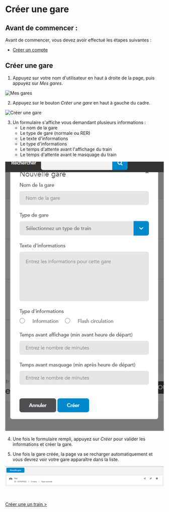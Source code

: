 # Créer une gare

## Avant de commencer : 

Avant de commencer, vous devez avoir effectué les étapes suivantes :

* [Créer un compte](create-account)

## Créer une gare

1. Appuyez sur votre nom d'utilisateur en haut à droite de la page, puis appuyez sur *Mes gares*.

![Mes gares](../assets/images/create-gare-1.png)

2. Appuyez sur le bouton *Créer une gare* en haut à gauche du cadre.

![Créer une gare](../assets/images/create-gare-2.png)

3. Un formulaire s'affiche vous demandant plusieurs informations : 
    - Le nom de la gare
    - Le type de gare (normale ou RER)
    - Le texte d'informations
    - Le type d'informations
    - Le temps d'attente avant l'affichage du train
    - Le temps d'attente avant le masquage du train

![Forumlaire de création d'une gare](./assets/images/create-gare-3.png)

4. Une fois le formulaire rempli, appuyez sur *Créer* pour valider les informations et créer la gare.

5. Une fois la gare créée, la page va se recharger automatiquement et vous devrez voir votre gare apparaître dans la liste.

![Gare](./assets/images/create-gare-4.png)

<br>

[Créer une un train >](create-train)